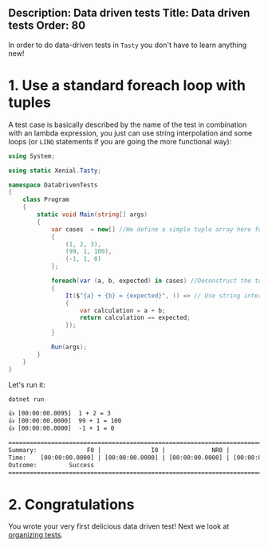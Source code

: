 Description: Data driven tests
Title: Data driven tests
Order: 80
---
In order to do data-driven tests in `Tasty` you don't have to learn anything new!

# 1. Use a standard foreach loop with tuples

A test case is basically described by the name of the test in combination with an lambda expression, you just can use string interpolation and some loops (or `LINQ` statements if you are going the more functional way):

```cs
using System;

using static Xenial.Tasty;

namespace DataDrivenTests
{
    class Program
    {
        static void Main(string[] args)
        {
            var cases  = new[] //We define a simple tuple array here for simplicity
            {
                (1, 2, 3),
                (99, 1, 100),
                (-1, 1, 0)
            };

            foreach(var (a, b, expected) in cases) //Deconstruct the tuple
            {
                It($"{a} + {b} = {expected}", () => // Use string interpolation for names
                {
                    var calculation = a + b;
                    return calculation == expected;
                });
            }

            Run(args);
        }
    }
}
```

Let's run it:

```cmd
dotnet run
```

```txt
👍 [00:00:00.0095]  1 + 2 = 3
👍 [00:00:00.0000]  99 + 1 = 100
👍 [00:00:00.0000]  -1 + 1 = 0

=================================================================================================
Summary:              F0 |              I0 |             NR0 |              S3 | T3
Time:    [00:00:00.0000] | [00:00:00.0000] | [00:00:00.0000] | [00:00:00.0096] | [00:00:00.0096]
Outcome:         Success
=================================================================================================
```

# 2. Congratulations

You wrote your very first delicious data driven test! Next we look at [organizing tests](90-organize-tests.html).